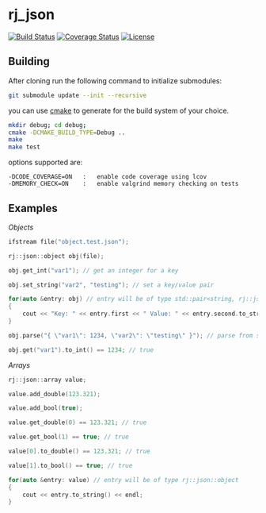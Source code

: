 
rj_json
=======
[![Build Status](http://img.shields.io/travis/ryjen/json.svg)](https://travis-ci.org/ryjen/json)
[![Coverage Status](https://coveralls.io/repos/ryjen/json/badge.svg?branch=master&service=github)](https://coveralls.io/github/ryjen/json?branch=master)
[![License](http://img.shields.io/:license-mit-blue.svg)](http://ryjen.mit-license.org)

Building
--------

After cloning run the following command to initialize submodules:

```bash
git submodule update --init --recursive
```

you can use [cmake](https://cmake.org) to generate for the build system of your choice.

```bash
mkdir debug; cd debug; 
cmake -DCMAKE_BUILD_TYPE=Debug ..
make
make test
```

options supported are:

    -DCODE_COVERAGE=ON   :   enable code coverage using lcov
    -DMEMORY_CHECK=ON    :   enable valgrind memory checking on tests

Examples
--------

*Objects*

```c++
ifstream file("object.test.json");

rj::json::object obj(file);

obj.get_int("var1"); // get an integer for a key

obj.set_string("var2", "testing"); // set a key/value pair

for(auto &entry: obj) // entry will be of type std::pair<string, rj::json::object>
{
	cout << "Key: " << entry.first << " Value: " << entry.second.to_string() << endl;
}

obj.parse("{ \"var1\": 1234, \"var2\": \"testing\" }"); // parse from string

obj.get("var1").to_int() == 1234; // true
```

*Arrays*

```c++
rj::json::array value;

value.add_double(123.321);

value.add_bool(true);

value.get_double(0) == 123.321; // true

value.get_bool(1) == true; // true

value[0].to_double() == 123.321; // true

value[1].to_bool() == true; // true

for(auto &entry: value) // entry will be of type rj::json::object
{
	cout << entry.to_string() << endl;
}

```


